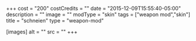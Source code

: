 +++
cost = "200"
costCredits = ""
date = "2015-12-09T15:55:40-05:00"
description = ""
image = ""
modType = "skin"
tags = ["weapon mod","skin"]
title = "schneien"
type = "weapon-mod"

[images]
  alt = ""
  src = ""
+++
